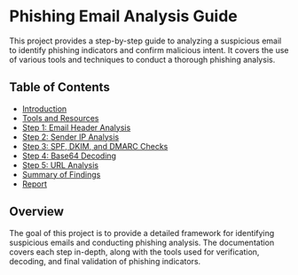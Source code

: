# Phishing Email Analysis Guide

This project provides a step-by-step guide to analyzing a suspicious email to identify phishing indicators and confirm malicious intent. 
It covers the use of various tools and techniques to conduct a thorough phishing analysis.

## Table of Contents

- [Introduction](introduction.md)
- [Tools and Resources](tools.md)
- [Step 1: Email Header Analysis](header-analysis.md)
- [Step 2: Sender IP Analysis](ip-analysis.md)
- [Step 3: SPF, DKIM, and DMARC Checks](spf-dkim-dmarc-checks.md)
- [Step 4: Base64 Decoding](base64-decoding.md)
- [Step 5: URL Analysis](url-analysis.md)
- [Summary of Findings](summary-findings.md)
- [Report](Phishing-report.md)

## Overview

The goal of this project is to provide a detailed framework for identifying suspicious emails and conducting phishing analysis. 
The documentation covers each step in-depth, along with the tools used for verification, decoding, and final validation of phishing indicators.


